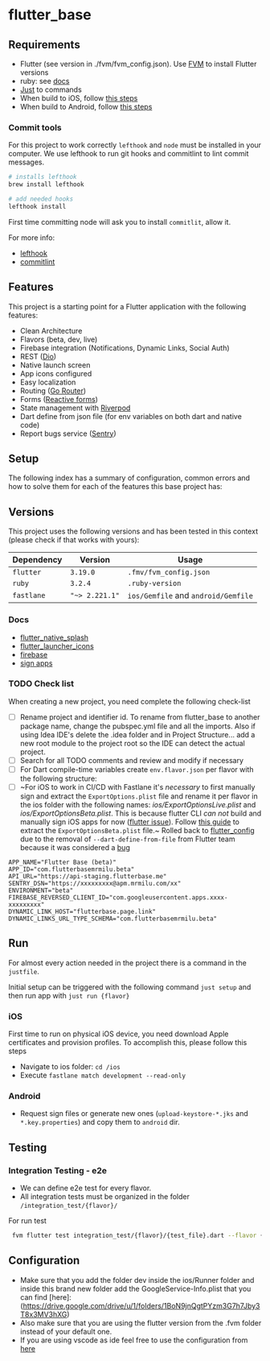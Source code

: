 # flutter_base

## Requirements

- Flutter (see version in ./fvm/fvm_config.json).
  Use [FVM](https://fvm.app/docs/getting_started/installation) to install Flutter versions
- ruby: see [docs](docs/ruby.md)
- [Just](https://github.com/casey/just) to commands
- When build to iOS,
  follow [this steps](https://docs.flutter.dev/get-started/install/macos#install-xcode)
- When build to Android,
  follow [this steps](https://docs.flutter.dev/get-started/install/macos#install-android-studio)

### Commit tools

For this project to work correctly `lefthook` and `node` must be installed in
your computer. We use lefthook to run git hooks and commitlint to lint commit messages.

```bash
# installs lefthook
brew install lefthook

# add needed hooks
lefthook install
```

First time committing node will ask you to install `commitlit`, allow it.

For more info:

- [lefthook](https://github.com/evilmartians/lefthook)
- [commitlint](https://commitlint.js.org/#/)

## Features

This project is a starting point for a Flutter application with the following features:

- Clean Architecture
- Flavors (beta, dev, live)
- Firebase integration (Notifications, Dynamic Links, Social Auth)
- REST ([Dio](https://pub.dev/packages/dio))
- Native launch screen
- App icons configured
- Easy localization
- Routing ([Go Router](https://pub.dev/packages/go_router))
- Forms ([Reactive forms](https://pub.dev/packages/reactive_forms))
- State management with [Riverpod](https://riverpod.dev/)
- Dart define from json file (for env variables on both dart and native code)
- Report bugs service ([Sentry](https://pub.dev/packages/sentry))

## Setup

The following index has a summary of configuration, common errors and how to solve them for each of
the features this base project has:

## Versions

This project uses the following versions and has been tested in this context
(please check if that works with yours):

| Dependency | Version        | Usage                               |
| ---------- | -------------- | ----------------------------------- |
| `flutter`  | `3.19.0`       | `.fmv/fvm_config.json`              |
| `ruby`     | `3.2.4`        | `.ruby-version`                     |
| `fastlane` | `"~> 2.221.1"` | `ios/Gemfile` and `android/Gemfile` |

### Docs

- [flutter_native_splash](docs/flutter_native_splash.md)
- [flutter_launcher_icons](docs/flutter_launcher_icons.md)
- [firebase](docs/firebase.md)
- [sign apps](docs/sign_apps.md)

### TODO Check list

When creating a new project, you need complete the following check-list

- [ ] Rename project and identifier id. To rename from flutter_base to another package name, change
      the pubspec.yml file and all the imports. Also if using Idea IDE's delete the .idea folder and in
      Project Structure... add a new root module to the project root so the IDE can detect the actual
      project.
- [ ] Search for all TODO comments and review and modify if necessary
- [ ] For Dart compile-time variables create `env.flavor.json` per flavor with the following
      structure:
- [ ] ~For iOS to work in CI/CD with Fastlane it's _necessary_ to first manually sign and extract
      the `ExportOptions.plist` file and rename it per flavor in the ios
      folder with the following names: _ios/ExportOptionsLive.plist_ and _ios/ExportOptionsBeta.plist_.
      This is because flutter CLI _can not_ build and manually sign
      iOS apps for now ([flutter issue](https://github.com/flutter/flutter/issues/106612)).
      Follow [this guide](docs/ios_export_options.md) to extract the `ExportOptionsBeta.plist` file.~
      Rolled back to [flutter_config](https://pub.dev/packages/flutter_config) due
      to the removal of `--dart-define-from-file` from Flutter team because it was considered
      a [bug](https://github.com/flutter/flutter/issues/136444)

```.env
APP_NAME="Flutter Base (beta)"
APP_ID="com.flutterbasemrmilu.beta"
API_URL="https://api-staging.flutterbase.me"
SENTRY_DSN="https://xxxxxxxxx@apm.mrmilu.com/xx"
ENVIRONMENT="beta"
FIREBASE_REVERSED_CLIENT_ID="com.googleusercontent.apps.xxxx-xxxxxxxxx"
DYNAMIC_LINK_HOST="flutterbase.page.link"
DYNAMIC_LINKS_URL_TYPE_SCHEMA="com.flutterbasemrmilu.beta"
```

## Run

For almost every action needed in the project there is a command in the `justfile`.

Initial setup can be triggered with the following command `just setup` and then run app
with `just run {flavor}`

### iOS

First time to run on physical iOS device, you need download Apple certificates and provision
profiles. To accomplish this, please follow this steps

- Navigate to ios folder: `cd /ios`
- Execute `fastlane match development --read-only`

### Android

- Request sign files or generate new ones (`upload-keystore-*.jks` and `*.key.properties`) and copy
  them to `android` dir.

## Testing

### Integration Testing - e2e

- We can define e2e test for every flavor.
- All integration tests must be organized in the folder `/integration_test/{flavor}/`

For run test

```bash
 fvm flutter test integration_test/{flavor}/{test_file}.dart --flavor {flavor} -d {deviceId}
```

## Configuration

- Make sure that you add the folder dev inside the ios/Runner folder and inside this brand new folder add the GoogleService-Info.plist that you can find [here]:(https://drive.google.com/drive/u/1/folders/1BoN9jnQgtPYzm3G7h7Jby3T8x3MV3hXG)
- Also make sure that you are using the flutter version from the .fvm folder instead of your default one.
- If you are using vscode as ide feel free to use the configuration from [here](https://drive.google.com/drive/u/1/folders/1GoSIafuhzFpkcYl0fttr77VyYmyfI34S)
